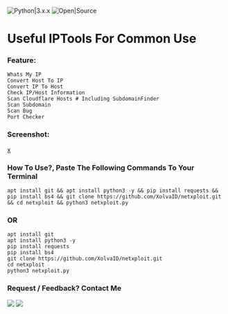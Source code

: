 ![Python|3.x.x](https://img.shields.io/badge/Python-3.x.x-blue.svg)
![Open|Source](https://img.shields.io/badge/Open-Source-red.svg)

# Useful IPTools For Common Use

### Feature:
```
Whats My IP
Convert Host To IP
Convert IP To Host
Check IP/Host Information
Scan Cloudflare Hosts # Including SubdomainFinder
Scan Subdomain
Scan Bug
Port Checker
```
### Screenshot:
[x](https://github.com/xolvaid/netxploit/blob/main/ss.jpg)

### How To Use?, Paste The Following Commands To Your Terminal
```
apt install git && apt install python3 -y && pip install requests && pip install bs4 && git clone https://github.com/XolvaID/netxploit.git && cd netxploit && python3 netxploit.py 
```
### OR
```
apt install git
apt install python3 -y
pip install requests
pip install bs4
git clone https://github.com/XolvaID/netxploit.git
cd netxploit
python3 netxploit.py
```

### Request / Feedback? Contact Me
<p align="left">
  <a href="https://github.com/XolvaID" target="_blank"><img src="https://img.shields.io/badge/Github-XolvaID-green?style=for-the-badge&logo=github"></a>
  <a href="https://t.me/XolvaID" target="_blank"><img src="https://img.shields.io/badge/Telegram-%40XolvaID_-red?style=for-the-badge&logo=telegram"></a>
</p>
